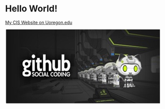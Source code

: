 # Hello World!


[My CIS Website on Uoregon.edu](http://pages.uoregon.edu/csauers/110/)

![github social coding logo](images/281-images.PNG)

